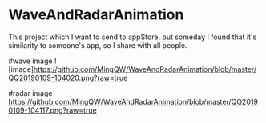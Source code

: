 # WaveAndRadarAnimation

This project which I want to send to appStore, but someday I found that it's similarity to someone's app,
so I share with all people.

#wave image
![image]https://github.com/MingQW/WaveAndRadarAnimation/blob/master/QQ20190109-104020.png?raw=true

#radar image
https://github.com/MingQW/WaveAndRadarAnimation/blob/master/QQ20190109-104117.png?raw=true
